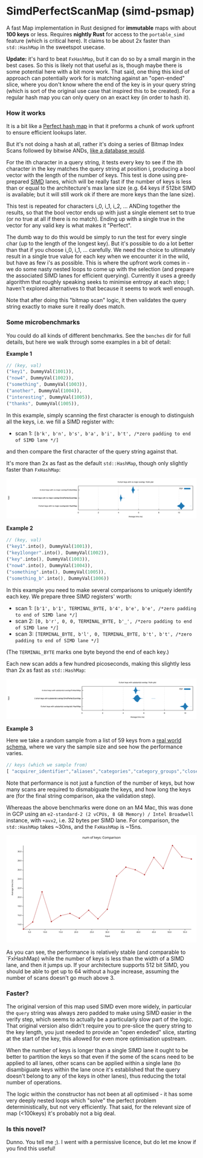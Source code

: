# SimdPerfectScanMap (simd-psmap)

A fast Map implementation in Rust designed for **immutable** maps with about **100 keys** or less. Requires **nightly Rust** for
access to the `portable_simd` feature (which is critical here). It claims to be about 2x faster than `std::HashMap` in the
sweetspot usecase.  

**Update:** it's hard to beat `FxHashMap`, but it can do so by a small margin in the best cases. So this is likely not that useful as is, 
though maybe there is some potential here with a bit more work. That said, one thing this kind of approach can potentially work for
is matching against an "open-ended" slice, where you don't know where the end of the key is in your query string (which is sort of
the original use case that inspired this to be created). For a regular hash map you can only query on an exact key (in order to hash it).


### How it works

It is a bit like a [Perfect hash map](https://en.wikipedia.org/wiki/Perfect_hash_function) in that it preforms a chunk of work upfront to ensure efficient lookups later.

But it's not doing a hash at all, rather it's doing a series of Bitmap Index Scans followed by bitwise ANDs, 
[like a database would](https://www.postgresql.org/docs/current/indexes-bitmap-scans.html).  
 
For the ith character in a query string, it tests every key to see if the ith character in the key matches the query string at
position i, producing a bool vector with the length of the number of keys. This test is done using pre-prepared
[SIMD](https://en.wikipedia.org/wiki/Single_instruction,_multiple_data) lanes, 
which will be really fast if the number of keys is less than or equal to the architecture's max lane size (e.g. 64 keys if
512bit SIMD is available; but it will still work ok if there are more keys than the lane size).

This test is repeated for characters i_0, i_1, i_2, ... ANDing together the results, so that the bool vector ends up with just a
single element set to true (or no true at all if there is no match). Ending up with a single true in the vector for any valid key is what makes it "Perfect".
 
The dumb way to do this would be simply to run the test for every single char (up to the length of the longest key). But it's
possible to do a lot better than that if you choose i_0, i_1, ... carefully. We need the choice to ultimately result in a single
true value for each key when we encounter it in the wild, but have as few i's as possible.  This is where the upfront work comes
in - we do some nasty nested loops to come up with the selection (and prepare the associated SIMD lanes for efficient 
querying).  Currently it uses a greedy algorithm that roughly speaking seeks to minimise entropy at each step; 
I haven't explored alternatives to that because it seems to work well enough.
 
Note that after doing this "bitmap scan" logic, it then validates the query string exactly to make sure it really does match. 

### Some microbenchmarks

You could do all kinds of different benchmarks. See the `benches` dir for full details, but here we walk through some examples 
in a bit of detail:

**Example 1**

```rust
// (key, val)
("key1", DummyVal(1001)),
("now4", DummyVal(1002)),
("something", DummyVal(1003)),
("another", DummyVal(1004)),
("interesting", DummyVal(1005)),
("thanks", DummyVal(1005)),
```

In this example, simply scanning the first character is enough to distinguish all the keys, i.e. we fill a SIMD register with: 

* scan 1: `[b'k', b'n', b's', b'a', b'i', b't', /*zero padding to end of SIMD lane */]`

and then compare the first character of the query string against that.

It's more than 2x as fast as the default `std::HashMap`, though only slightly faster than `FxHashMap`:

![Alt text](docs/violin1.svg)

**Example 2**

```rust
// (key, val)
("key1".into(), DummyVal(1001)),
("key1longer".into(), DummyVal(1002)),
("key".into(), DummyVal(1003)),
("now4".into(), DummyVal(1004)),
("something".into(), DummyVal(1005)),
("something_b".into(), DummyVal(1006))
```

In this example you need to make several comparisons to uniquely identify each key. We prepare three SIMD registers' worth:

* scan 1: `[b'1', b'1', TERMINAL_BYTE, b'4', b'e', b'e', /*zero padding to end of SIMD lane */]`
* scan 2: `[0, b'r', 0, 0, TERMINAL_BYTE, b'_', /*zero padding to end of SIMD lane */]`
* scan 3: `[TERMINAL_BYTE, b'l', 0, TERMINAL_BYTE, b't', b't', /*zero padding to end of SIMD lane */]`

(The `TERMINAL_BYTE` marks one byte beyond the end of each key.)

Each new scan adds a few hundred picoseconds, making this slightly less than 2x as fast as `std::HashMap`:

![Alt text](docs/violin2.svg)


**Example 3**

Here we take a random sample from a list of 59 keys from a [real world schema](https://data.crunchbase.com/reference/get_data-entities-organizations-entity-id), where
we vary the sample size and see how the performance varies.

```rust
// keys (which we sample from)
[ "acquirer_identifier","aliases","categories","category_groups","closed_on","company_type","contact_email","created_at","delisted_on","demo_days","description","entity_def_id","exited_on","facebook","facet_ids","founded_on","founder_identifiers","hub_tags","identifier","image_id","image_url","layout_id","legal_name","linkedin","listed_stock_symbol","location_group_identifiers","location_identifiers","name","num_alumni","num_current_advisor_positions","num_current_positions","num_employees_enum","num_enrollments","num_event_appearances","num_portfolio_organizations","num_sub_organizations","operating_status","owner_identifier","permalink","permalink_aliases","phone_number","program_application_deadline","program_duration","program_type","rank","rank_org","school_method","school_program","school_type","short_description","status","stock_exchange_symbol","stock_symbol","twitter","updated_at","uuid","website","website_url","went_public_on"];
```

 Note that performance is not just a function of the number of keys, but how many scans are required to
dismabiguate the keys, and how long the keys are (for the final string comparison, aka the validation step).

Whereaas the above benchmarks were done on an M4 Mac, this was done in GCP using an `e2-standard-2 (2 vCPUs, 8 GB Memory) / Intel Broadwell` instance, with `+avx2`,
i.e. 32 bytes per SIMD lane. For comparison, the `std::HashMap` takes ~30ns, and the `FxHashMap` is ~15ns.

![Alt text](docs/lines3.svg)

As you can see, the performance is relatively stable (and comparable to `FxHashMap) while the number of keys is less than the width of a SIMD lane, and then it jumps up.
If your architecture supports 512 bit SIMD, you should be able to get up to 64 without a huge increase, assuming the number of scans doesn't go much above 3.

### Faster?

The original version of this map used SIMD even more widely, in particular the `query` string was always zero padded to make using SIMD easier in the verify step, which seems to actually be a particularly slow part of the logic. That original version
also didn't require you to pre-slice the query string to the key length, you just needed to provide an "open endeded" slice,
starting at the start of the key, this allowed for even more optimisation upstream. 

When the number of keys is longer than a single SIMD lane it ought to be better to partition the keys so that even if the some of the scans need to be applied to all lanes,
other scans can be applied within a single lane (to disambiguate keys within the lane once it's established that the query doesn't belong to any of the keys in other lanes),
thus reducing the total number of operations.

The logic within the constructor has not been at all optimised - it has some very deeply nested loops which "solve" the perfect
problem deterministically, but not very efficiently. That said, for the relevant size of map (<100keys) it's probably not a big deal.


### Is this novel?

Dunno. You tell me ;). I went with a permissive licence, but do let me know if you find this useful!

